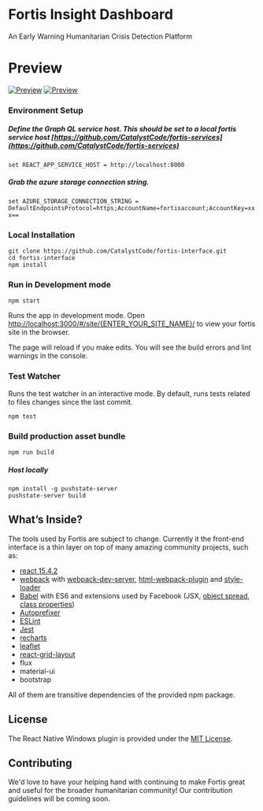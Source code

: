 # Fortis Insight Dashboard
An Early Warning Humanitarian Crisis Detection Platform
# Preview
[![Preview](https://cloud.githubusercontent.com/assets/7635865/22437397/c57eb276-e6dc-11e6-8fc4-7fdb332aae50.png)](https://cloud.githubusercontent.com/assets/7635865/22437397/c57eb276-e6dc-11e6-8fc4-7fdb332aae50.png)
[![Preview](https://cloud.githubusercontent.com/assets/7635865/22437264/42602c94-e6dc-11e6-8f52-21ed96b84ea8.png)](https://cloud.githubusercontent.com/assets/7635865/22437264/42602c94-e6dc-11e6-8f52-21ed96b84ea8.png)

### Environment Setup
##### Define the Graph QL service host. This should be set to a local fortis service host [https://github.com/CatalystCode/fortis-services](https://github.com/CatalystCode/fortis-services)

`set REACT_APP_SERVICE_HOST = http://localhost:8000`

##### Grab the azure storage connection string.
`set AZURE_STORAGE_CONNECTION_STRING = DefaultEndpointsProtocol=https;AccountName=fortisaccount;AccountKey=xxx==`


### Local Installation
```
git clone https://github.com/CatalystCode/fortis-interface.git
cd fortis-interface
npm install
```

### Run in Development mode 
```
npm start
```

Runs the app in development mode.
Open [http://localhost:3000/#/site/{ENTER_YOUR_SITE_NAME}/](http://localhost:3000/#/site/{ENTER_YOUR_SITE_NAME}/) to view your fortis site in the browser.

The page will reload if you make edits.
You will see the build errors and lint warnings in the console.

### Test Watcher
Runs the test watcher in an interactive mode.
By default, runs tests related to files changes since the last commit.

```
npm test
```

### Build production asset bundle

```
npm run build
```

##### Host locally
```
npm install -g pushstate-server
pushstate-server build
```

## What’s Inside?

The tools used by Fortis are subject to change.
Currently it the front-end interface is a thin layer on top of many amazing community projects, such as:
* [react 15.4.2](https://facebook.github.io/react/)
* [webpack](https://webpack.github.io/) with [webpack-dev-server](https://github.com/webpack/webpack-dev-server), [html-webpack-plugin](https://github.com/ampedandwired/html-webpack-plugin) and [style-loader](https://github.com/webpack/style-loader)
* [Babel](http://babeljs.io/) with ES6 and extensions used by Facebook (JSX, [object spread](https://github.com/sebmarkbage/ecmascript-rest-spread/commits/master), [class properties](https://github.com/jeffmo/es-class-public-fields))
* [Autoprefixer](https://github.com/postcss/autoprefixer)
* [ESLint](http://eslint.org/)
* [Jest](http://facebook.github.io/jest)
* [recharts](http://recharts.org)
* [leaflet](http://leafletjs.com/)
* [react-grid-layout](https://strml.github.io/react-grid-layout/examples/0-showcase.html)
* flux
* material-ui
* bootstrap

All of them are transitive dependencies of the provided npm package.

## License

The React Native Windows plugin is provided under the [MIT License](LICENSE).

## Contributing

We'd love to have your helping hand with continuing to make Fortis great and useful for the broader humanitarian community! Our contribution guidelines will be coming soon.



